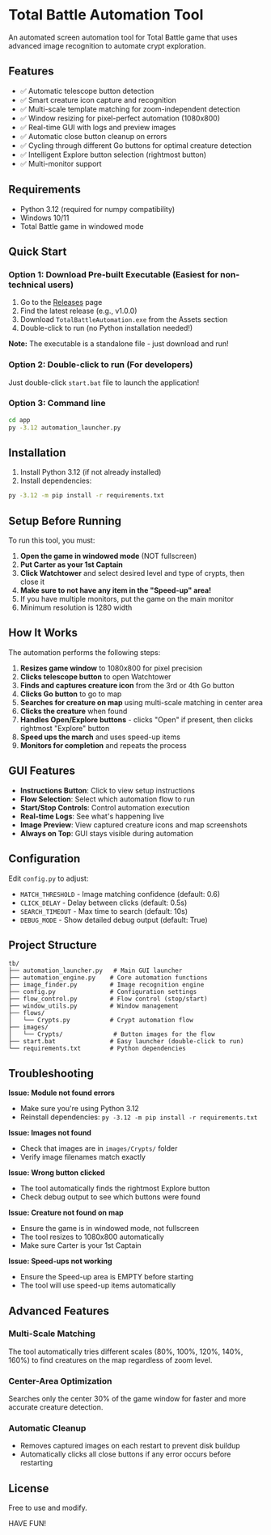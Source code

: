 # Total Battle Automation Tool

An automated screen automation tool for Total Battle game that uses advanced image recognition to automate crypt exploration.

## Features

- ✅ Automatic telescope button detection
- ✅ Smart creature icon capture and recognition
- ✅ Multi-scale template matching for zoom-independent detection
- ✅ Window resizing for pixel-perfect automation (1080x800)
- ✅ Real-time GUI with logs and preview images
- ✅ Automatic close button cleanup on errors
- ✅ Cycling through different Go buttons for optimal creature detection
- ✅ Intelligent Explore button selection (rightmost button)
- ✅ Multi-monitor support

## Requirements

- Python 3.12 (required for numpy compatibility)
- Windows 10/11
- Total Battle game in windowed mode

## Quick Start

### Option 1: Download Pre-built Executable (Easiest for non-technical users)
1. Go to the [Releases](https://github.com/catalin87/total-battle-automation/releases) page
2. Find the latest release (e.g., v1.0.0)
3. Download `TotalBattleAutomation.exe` from the Assets section
4. Double-click to run (no Python installation needed!)

**Note:** The executable is a standalone file - just download and run!

### Option 2: Double-click to run (For developers)
Just double-click `start.bat` file to launch the application!

### Option 3: Command line
```bash
cd app
py -3.12 automation_launcher.py
```

## Installation

1. Install Python 3.12 (if not already installed)
2. Install dependencies:
```bash
py -3.12 -m pip install -r requirements.txt
```

## Setup Before Running

To run this tool, you must:

1. **Open the game in windowed mode** (NOT fullscreen)
2. **Put Carter as your 1st Captain**
3. **Click Watchtower** and select desired level and type of crypts, then close it
4. **Make sure to not have any item in the "Speed-up" area!**
5. If you have multiple monitors, put the game on the main monitor
6. Minimum resolution is 1280 width

## How It Works

The automation performs the following steps:

1. **Resizes game window** to 1080x800 for pixel precision
2. **Clicks telescope button** to open Watchtower
3. **Finds and captures creature icon** from the 3rd or 4th Go button
4. **Clicks Go button** to go to map
5. **Searches for creature on map** using multi-scale matching in center area
6. **Clicks the creature** when found
7. **Handles Open/Explore buttons** - clicks "Open" if present, then clicks rightmost "Explore" button
8. **Speed ups the march** and uses speed-up items
9. **Monitors for completion** and repeats the process

## GUI Features

- **Instructions Button**: Click to view setup instructions
- **Flow Selection**: Select which automation flow to run
- **Start/Stop Controls**: Control automation execution
- **Real-time Logs**: See what's happening live
- **Image Preview**: View captured creature icons and map screenshots
- **Always on Top**: GUI stays visible during automation

## Configuration

Edit `config.py` to adjust:

- `MATCH_THRESHOLD` - Image matching confidence (default: 0.6)
- `CLICK_DELAY` - Delay between clicks (default: 0.5s)
- `SEARCH_TIMEOUT` - Max time to search (default: 10s)
- `DEBUG_MODE` - Show detailed debug output (default: True)

## Project Structure

```
tb/
├── automation_launcher.py   # Main GUI launcher
├── automation_engine.py    # Core automation functions
├── image_finder.py         # Image recognition engine
├── config.py               # Configuration settings
├── flow_control.py         # Flow control (stop/start)
├── window_utils.py         # Window management
├── flows/
│   └── Crypts.py           # Crypt automation flow
├── images/
│   └── Crypts/              # Button images for the flow
├── start.bat               # Easy launcher (double-click to run)
└── requirements.txt        # Python dependencies
```

## Troubleshooting

**Issue: Module not found errors**
- Make sure you're using Python 3.12
- Reinstall dependencies: `py -3.12 -m pip install -r requirements.txt`

**Issue: Images not found**
- Check that images are in `images/Crypts/` folder
- Verify image filenames match exactly

**Issue: Wrong button clicked**
- The tool automatically finds the rightmost Explore button
- Check debug output to see which buttons were found

**Issue: Creature not found on map**
- Ensure the game is in windowed mode, not fullscreen
- The tool resizes to 1080x800 automatically
- Make sure Carter is your 1st Captain

**Issue: Speed-ups not working**
- Ensure the Speed-up area is EMPTY before starting
- The tool will use speed-up items automatically

## Advanced Features

### Multi-Scale Matching
The tool automatically tries different scales (80%, 100%, 120%, 140%, 160%) to find creatures on the map regardless of zoom level.

### Center-Area Optimization
Searches only the center 30% of the game window for faster and more accurate creature detection.

### Automatic Cleanup
- Removes captured images on each restart to prevent disk buildup
- Automatically clicks all close buttons if any error occurs before restarting

## License

Free to use and modify.

HAVE FUN!
